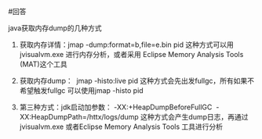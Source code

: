 #回答

java获取内存dump的几种方式

1. 获取内存详情：jmap -dump:format=b,file=e.bin pid
这种方式可以用 jvisualvm.exe 进行内存分析，或者采用 Eclipse Memory Analysis Tools (MAT)这个工具

2. 获取内存dump：  jmap -histo:live pid
这种方式会先出发fullgc，所有如果不希望触发fullgc 可以使用jmap -histo pid

3. 第三种方式：jdk启动加参数：
-XX:+HeapDumpBeforeFullGC 
-XX:HeapDumpPath=/httx/logs/dump
这种方式会产生dump日志，再通过jvisualvm.exe 或者Eclipse Memory Analysis Tools 工具进行分析